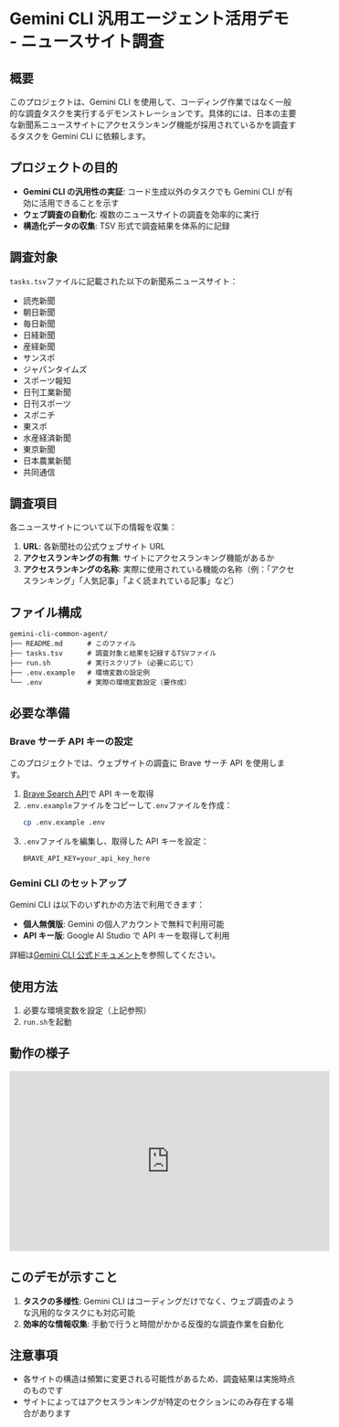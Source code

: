 # Gemini CLI 汎用エージェント活用デモ - ニュースサイト調査

## 概要

このプロジェクトは、Gemini CLI を使用して、コーディング作業ではなく一般的な調査タスクを実行するデモンストレーションです。具体的には、日本の主要な新聞系ニュースサイトにアクセスランキング機能が採用されているかを調査するタスクを Gemini CLI に依頼します。

## プロジェクトの目的

- **Gemini CLI の汎用性の実証**: コード生成以外のタスクでも Gemini CLI が有効に活用できることを示す
- **ウェブ調査の自動化**: 複数のニュースサイトの調査を効率的に実行
- **構造化データの収集**: TSV 形式で調査結果を体系的に記録

## 調査対象

`tasks.tsv`ファイルに記載された以下の新聞系ニュースサイト：

- 読売新聞
- 朝日新聞
- 毎日新聞
- 日経新聞
- 産経新聞
- サンスポ
- ジャパンタイムズ
- スポーツ報知
- 日刊工業新聞
- 日刊スポーツ
- スポニチ
- 東スポ
- 水産経済新聞
- 東京新聞
- 日本農業新聞
- 共同通信

## 調査項目

各ニュースサイトについて以下の情報を収集：

1. **URL**: 各新聞社の公式ウェブサイト URL
2. **アクセスランキングの有無**: サイトにアクセスランキング機能があるか
3. **アクセスランキングの名称**: 実際に使用されている機能の名称（例：「アクセスランキング」「人気記事」「よく読まれている記事」など）

## ファイル構成

```
gemini-cli-common-agent/
├── README.md      # このファイル
├── tasks.tsv      # 調査対象と結果を記録するTSVファイル
├── run.sh         # 実行スクリプト（必要に応じて）
├── .env.example   # 環境変数の設定例
└── .env           # 実際の環境変数設定（要作成）
```

## 必要な準備

### Brave サーチ API キーの設定

このプロジェクトでは、ウェブサイトの調査に Brave サーチ API を使用します。

1. [Brave Search API](https://brave.com/search/api/)で API キーを取得
2. `.env.example`ファイルをコピーして`.env`ファイルを作成：
   ```bash
   cp .env.example .env
   ```
3. `.env`ファイルを編集し、取得した API キーを設定：
   ```
   BRAVE_API_KEY=your_api_key_here
   ```

### Gemini CLI のセットアップ

Gemini CLI は以下のいずれかの方法で利用できます：

- **個人無償版**: Gemini の個人アカウントで無料で利用可能
- **API キー版**: Google AI Studio で API キーを取得して利用

詳細は[Gemini CLI 公式ドキュメント](https://ai.google.dev/gemini-api/docs/cli)を参照してください。

## 使用方法

1. 必要な環境変数を設定（上記参照）
2. `run.sh`を起動

## 動作の様子

<iframe width="560" height="315" src="https://www.youtube.com/embed/ovPyi44V1sE?si=1tGWGFa6pfK2Fopg" title="YouTube video player" frameborder="0" allow="accelerometer; autoplay; clipboard-write; encrypted-media; gyroscope; picture-in-picture; web-share" referrerpolicy="strict-origin-when-cross-origin" allowfullscreen></iframe>

## このデモが示すこと

1. **タスクの多様性**: Gemini CLI はコーディングだけでなく、ウェブ調査のような汎用的なタスクにも対応可能
2. **効率的な情報収集**: 手動で行うと時間がかかる反復的な調査作業を自動化

## 注意事項

- 各サイトの構造は頻繁に変更される可能性があるため、調査結果は実施時点のものです
- サイトによってはアクセスランキングが特定のセクションにのみ存在する場合があります

